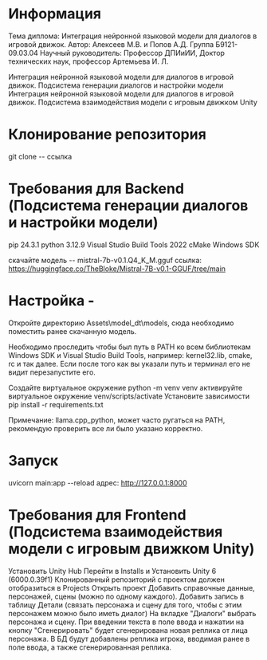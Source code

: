 # Информация
Тема диплома: Интеграция нейронной языковой модели для диалогов в игровой движок.
Автор: Алексеев М.В. и Попов А.Д.
Группа Б9121-09.03.04
Научный руководитель: Профессор ДПИиИИ, Доктор технических наук, профессор Артемьева И. Л.

Интеграция нейронной языковой модели для диалогов в игровой движок. Подсистема генерации диалогов и настройки модели 
Интеграция нейронной языковой модели для диалогов в игровой движок. Подсистема взаимодействия модели с игровым движком Unity

# Клонирование репозитория
git clone -- ссылка

# Требования для Backend (Подсистема генерации диалогов и настройки модели)
pip 24.3.1
python 3.12.9
Visual Studio Build Tools 2022
cMake
Windows SDK

скачайте модель -- mistral-7b-v0.1.Q4_K_M.gguf
ссылка: https://huggingface.co/TheBloke/Mistral-7B-v0.1-GGUF/tree/main


# Настройка - 
Откройте директорию Assets\model_dt\models, сюда необходимо поместить ранее скачанную модель.

Необходимо проследить чтобы был путь в PATH ко всем библиотекам Windows SDK и Visual Studio Build Tools, например: kernel32.lib, cmake, rc и так далее.
Если после того как вы указали путь и терминал его не видит перезапустите его.

Создайте виртуальное окружение
python -m venv venv
активируйте виртуальное окружение
venv/scripts/activate
Установите зависимости
pip install -r requirements.txt

Примечание: llama.cpp_python, может часто ругаться на PATH, рекомендую проверить все ли было указано корректно.
# Запуск
uvicorn main:app --reload
адрес:
http://127.0.0.1:8000

# Требования для Frontend (Подсистема взаимодействия модели с игровым движком Unity)
Установить Unity Hub
Перейти в Installs и Установить Unity 6 (6000.0.39f1)
Клонированный репозиторий с проектом должен отобразиться в Projects
Открыть проект
Добавить справочные данные, персонажей, сцены (можно по одному каждого).
Добавить запись в таблицу Детали (связать персонажа и сцену для того, чтобы с этим персонажем можно было иметь диалог)
На вкладке "Диалоги" выбрать персонажа и сцену.
При введении текста в поле ввода и нажатии на кнопку "Сгенерировать" будет сгенерирована новая реплика от лица персонажа. В БД будут добавлены реплика игрока, вводимая ранее в поле ввода, а также сгенерированная реплика.
